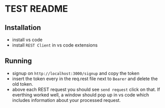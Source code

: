 # TEST README

## Installation

* install vs code
* install ```REST Client``` in vs code extensions

## Running

* signup on ```http://localhost:3000/signup``` and copy the token
* insert the token every in the req.rest file next to ``` Bearer ``` and delete the old token.
* above each REST request you should see ```send request``` click on that. If everthing worked well, a window should pop up in vs code which includes information about your processed request.

